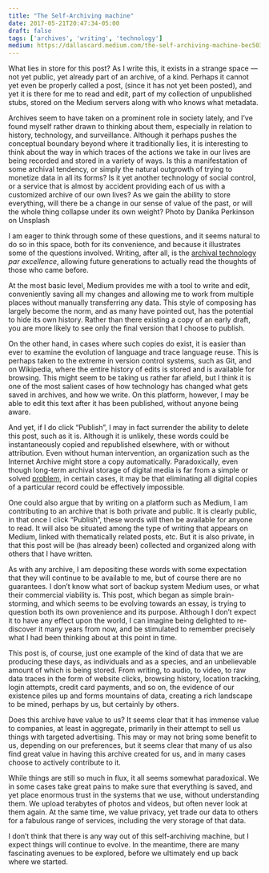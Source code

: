 ```yaml
---
title: "The Self-Archiving machine"
date: 2017-05-21T20:47:34-05:00
draft: false
tags: ['archives', 'writing', 'technology']
medium: https://dallascard.medium.com/the-self-archiving-machine-bec503d95d1e
---
```


What lies in store for this post? As I write this, it exists in a strange space — not yet public, yet already part of an archive, of a kind. Perhaps it cannot yet even be properly called a post, (since it has not yet been posted), and yet it is there for me to read and edit, part of my collection of unpublished stubs, stored on the Medium servers along with who knows what metadata.

Archives seem to have taken on a prominent role in society lately, and I’ve found myself rather drawn to thinking about them, especially in relation to history, technology, and surveillance. Although it perhaps pushes the conceptual boundary beyond where it traditionally lies, it is interesting to think about the way in which traces of the actions we take in our lives are being recorded and stored in a variety of ways. Is this a manifestation of some archival tendency, or simply the natural outgrowth of trying to monetize data in all its forms? Is it yet another technology of social control, or a service that is almost by accident providing each of us with a customized archive of our own lives? As we gain the ability to store everything, will there be a change in our sense of value of the past, or will the whole thing collapse under its own weight?
Photo by Danika Perkinson on Unsplash

I am eager to think through some of these questions, and it seems natural to do so in this space, both for its convenience, and because it illustrates some of the questions involved. Writing, after all, is the [archival technology](http://www.metmuseum.org/toah/hd/wrtg/hd_wrtg.htm) _par excellence_, allowing future generations to actually read the thoughts of those who came before.

At the most basic level, Medium provides me with a tool to write and edit, conveniently saving all my changes and allowing me to work from multiple places without manually transferring any data. This style of composing has largely become the norm, and as many have pointed out, has the potential to hide its own history. Rather than there existing a copy of an early draft, you are more likely to see only the final version that I choose to publish.

On the other hand, in cases where such copies do exist, it is easier than ever to examine the evolution of language and trace language reuse. This is perhaps taken to the extreme in version control systems, such as Git, and on Wikipedia, where the entire history of edits is stored and is available for browsing. This might seem to be taking us rather far afield, but I think it is one of the most salient cases of how technology has changed what gets saved in archives, and how we write. On this platform, however, I may be able to edit this text after it has been published, without anyone being aware.

And yet, if I do click “Publish”, I may in fact surrender the ability to delete this post, such as it is. Although it is unlikely, these words could be instantaneously copied and republished elsewhere, with or without attribution. Even without human intervention, an organization such as the Internet Archive might store a copy automatically. Paradoxically, even though long-term archival storage of digital media is far from a simple or solved [problem](https://www.theatlantic.com/technology/archive/2015/11/the-irony-of-writing-about-digital-preservation/416184/), in certain cases, it may be that eliminating all digital copies of a particular record could be effectively impossible.

One could also argue that by writing on a platform such as Medium, I am contributing to an archive that is both private and public. It is clearly public, in that once I click “Publish”, these words will then be available for anyone to read. It will also be situated among the type of writing that appears on Medium, linked with thematically related posts, etc. But it is also private, in that this post will be (has already been) collected and organized along with others that I have written.

As with any archive, I am depositing these words with some expectation that they will continue to be available to me, but of course there are no guarantees. I don’t know what sort of backup system Medium uses, or what their commercial viability is. This post, which began as simple brain-storming, and which seems to be evolving towards an essay, is trying to question both its own provenience and its purpose. Although I don’t expect it to have any effect upon the world, I can imagine being delighted to re-discover it many years from now, and be stimulated to remember precisely what I had been thinking about at this point in time.

This post is, of course, just one example of the kind of data that we are producing these days, as individuals and as a species, and an unbelievable amount of which is being stored. From writing, to audio, to video, to raw data traces in the form of website clicks, browsing history, location tracking, login attempts, credit card payments, and so on, the evidence of our existence piles up and forms mountains of data, creating a rich landscape to be mined, perhaps by us, but certainly by others.

Does this archive have value to us? It seems clear that it has immense value to companies, at least in aggregate, primarily in their attempt to sell us things with targeted advertising. This may or may not bring some benefit to us, depending on our preferences, but it seems clear that many of us also find great value in having this archive created for us, and in many cases choose to actively contribute to it.

While things are still so much in flux, it all seems somewhat paradoxical. We in some cases take great pains to make sure that everything is saved, and yet place enormous trust in the systems that we use, without understanding them. We upload terabytes of photos and videos, but often never look at them again. At the same time, we value privacy, yet trade our data to others for a fabulous range of services, including the very storage of that data.

I don’t think that there is any way out of this self-archiving machine, but I expect things will continue to evolve. In the meantime, there are many fascinating avenues to be explored, before we ultimately end up back where we started.